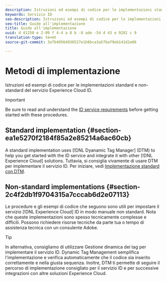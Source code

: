 ```yaml
---
description: Istruzioni ed esempi di codice per le implementazioni standard e non-standard del servizio Experience Cloud ID.
keywords: Servizio ID
seo-description: Istruzioni ed esempi di codice per le implementazioni standard e non-standard del servizio Experience Cloud ID.
seo-title: Guide all'implementazione
title: Guide all'implementazione
uuid: d 41250 e 2-09 f 4-4 a 8 b -8 ade -54 d 43 e 9281 c 9
translation-type: tm+mt
source-git-commit: 3e7b49564938527e1b6bca3a5fbaf9eb141d2e06

---
```



# Metodi di implementazione

Istruzioni ed esempi di codice per le implementazioni standard e non-standard del servizio Experience Cloud ID.

>[!IMPORTANT]
>
>Be sure to read and understand the [ID service requirements](../reference/requirements.md) before getting started with these procedures.

## Standard implementation {#section-ea1e5270f2184f85a2e85214a6ac60cb}

A standard implementation uses [!DNL Dyanamic Tag Manager] (DTM) to help you get started with the ID service and integrate it with other [!DNL Experience Cloud] solutions. Tuttavia, si consiglia vivamente di usare DTM per implementare il servizio ID. Per iniziare, vedi [Implementazione standard con DTM](../implementation-guides/standard.md#concept-89cd0199a9634fc48644f2d61e3d2445).

## Non-standard implementations {#section-2c4f2db1f9704315a7cccab6d2e07113}

Le procedure e gli esempi di codice che seguono sono utili per impostare il servizio [!DNL Experience Cloud] ID in modo manuale non standard. Nota che queste implementazioni sono spesso tecnicamente complesse e difficili. Possono richiedere risorse tecniche da parte tua o tempo di assistenza tecnica con un consulente Adobe.

>[!TIP]
>
>In alternativa, consigliamo di utilizzare Gestione dinamica dei tag per implementare il servizio ID. Dynamic Tag Management semplifica l&#39;implementazione e verifica automaticamente che il codice sia inserito correttamente e nella giusta sequenza. Inoltre, DTM ti permette di seguire il percorso di implementazione consigliato per il servizio ID e per successive integrazioni con altre soluzioni Experience Cloud.

